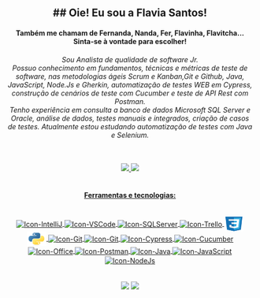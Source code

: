 <!-- bear: {
    title_color: "e03c8a",
    icon_color: "00AEFF",
    text_color: "bcb28d",
    bg_color: "1f2023",
  },-->

<h2 align="center">## Oie! Eu sou a Flavia Santos!</h2>

<h4 align="center">Também me chamam de Fernanda, Nanda, Fer, Flavinha, Flavitcha... Sinta-se à vontade para escolher!</h4>

<h6 align="center">Sou Analista de qualidade de software Jr. <br />
Possuo conhecimento em fundamentos, técnicas e métricas de teste de software, nas metodologias ágeis Scrum e Kanban,Git e Github, Java, JavaScript, Node.Js e Gherkin, automatização de testes WEB em Cypress, construção de cenários de teste com Cucumber e teste de API Rest com Postman. <br />
Tenho experiência em consulta a banco de dados Microsoft SQL Server e Oracle, análise de dados, testes manuais e integrados, criação de casos de testes. 
Atualmente estou estudando automatização de testes com Java e Selenium.<br />
<br /></h6>

<div align="center">
  <a href="https://github.com/flayfe">
  <img height="180em" src="https://github-readme-stats.vercel.app/api?username=flayfe&show_icons=true&theme=bear&include_all_commits=true&count_private=true"/>
  <img height="180em" src="https://github-readme-stats.vercel.app/api/top-langs/?username=flayfe&layout=compact&langs_count=7&theme=bear"/>
</div><br/>
<h4 align="center">Ferramentas e tecnologias:</h4>
<div align="center" style="display: inline_block"><br/>
  <img align="center" alt="Icon-IntelliJ" height="30" width="40" src="https://cdn.jsdelivr.net/gh/devicons/devicon/icons/intellij/intellij-original.svg">
  <img align="center" alt="Icon-VSCode" height="30" width="40" src="https://cdn.jsdelivr.net/gh/devicons/devicon/icons/visualstudio/visualstudio-plain.svg">
  <img align="center" alt="Icon-SQLServer" height="30" width="30" src="https://img.icons8.com/color/480/microsoft-sql-server.png">
  <img align="center" alt="Icon-Trello" height="30" width="40" src="https://cdn.jsdelivr.net/gh/devicons/devicon/icons/trello/trello-plain.svg">
  <img align="center" alt="Icon-CSS" height="30" width="40" src="https://raw.githubusercontent.com/devicons/devicon/master/icons/css3/css3-original.svg">
  <img align="center" alt="Icon-Python" height="30" width="40" src="https://raw.githubusercontent.com/devicons/devicon/master/icons/python/python-original.svg">
  <img align="center" alt="Icon-Git" height="30" width="40" src="https://cdn.jsdelivr.net/gh/devicons/devicon/icons/git/git-original.svg">
  <img align="center" alt="Icon-Git" height="30" width="40" src="https://github.githubassets.com/images/modules/logos_page/Octocat.png">
  <img align="center" alt="Icon-Cypress" height="30" width="30" src="https://avatars.githubusercontent.com/u/8908513?s=280&v=4">
  <img align="center" alt="Icon-Cucumber" height="30" width="30" src="https://cdn.jsdelivr.net/gh/devicons/devicon/icons/cucumber/cucumber-plain.svg">
  <img align="center" alt="Icon-Office" height="30" width="30" src="https://www.cursou.com.br/wp-content/uploads/2016/09/Curso-de-Office-2016.png">
  <img align="center" alt="Icon-Postman" height="30" width="30" src="https://miro.medium.com/max/512/1*fVBL9mtLJmHIH6YpU7WvHQ.png">
  <img align="center" alt="Icon-Java" height="30" width="30" src="https://cdn.jsdelivr.net/gh/devicons/devicon/icons/java/java-original.svg">
  <img align="center" alt="Icon-JavaScript" height="30" width="30" src="https://cdn.jsdelivr.net/gh/devicons/devicon/icons/javascript/javascript-original.svg">
  <img align="center" alt="Icon-NodeJs" height="30" width="30" src="https://cdn.jsdelivr.net/gh/devicons/devicon/icons/nodejs/nodejs-original.svg">
</div><br/><br/>
<div align="center">
    <a href="https://discordapp.com/users/Flayfe#6758" target="_blank"><img src="https://img.shields.io/badge/Discord-7289DA?style=for-the-badge&logo=discord&logoColor=white" target="_blank"></a>
    <a href="https://www.linkedin.com/in/flaviafesantos" target="_blank"><img src="https://img.shields.io/badge/-LinkedIn-%230077B5?style=for-the-badge&logo=linkedin&logoColor=white" target="_blank"></a>  
</div>
